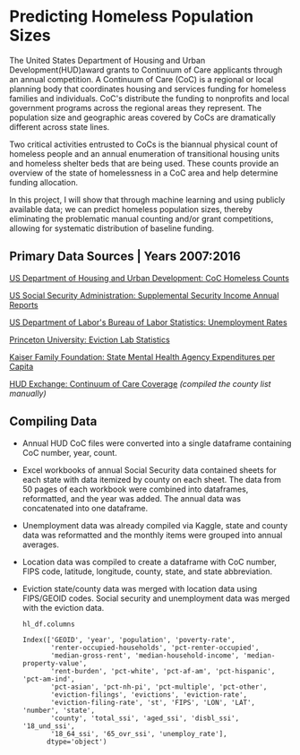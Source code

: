 # Predicting Homeless Population Sizes 

The United States Department of Housing and Urban Development(HUD)award grants to Continuum of Care applicants through an annual competition. A Continuum of Care (CoC) is a regional or local planning body that coordinates housing and services funding for homeless families and individuals. CoC's distribute the funding to nonprofits and local government programs across the regional areas they represent. The population size and geographic areas covered by CoCs are dramatically different across state lines. 

Two critical activities entrusted to CoCs is the biannual physical count of homeless people and an annual enumeration of transitional housing units and homeless shelter beds that are being used. These counts provide an overview of the state of homelessness in a CoC area and help determine funding allocation. 

In this project, I will show that through machine learning and using publicly available data; we can predict homeless population sizes, thereby eliminating the problematic manual counting and/or grant competitions, allowing for systematic distribution of baseline funding. 

## Primary Data Sources | Years 2007:2016

[US Department of Housing and Urban Development: CoC Homeless Counts](https://www.hudexchange.info/resource/3031/pit-and-hic-data-since-2007/)

[US Social Security Administration: Supplemental Security Income Annual Reports](https://www.ssa.gov/policy/docs/statcomps/ssi_sc/2016/index.html) 

[US Department of Labor's Bureau of Labor Statistics: Unemployment Rates](https://www.kaggle.com/jayrav13/unemployment-by-county-us/data)

[Princeton University: Eviction Lab Statistics](https://data-downloads.evictionlab.org/)

[Kaiser Family Foundation: State Mental Health Agency Expenditures per Capita](https://www.kff.org/other/state-indicator/smha-expenditures-per-capita/?currentTimeframe=0&sortModel=%7B%22colId%22:%22Location%22,%22sort%22:%22asc%22%7D)


[HUD Exchange: Continuum of Care Coverage](https://www.hudexchange.info/resource/4981/fy-2016-continuums-of-care-names-and-numbers/)
*(compiled the county list manually)*

## Compiling Data

- Annual HUD CoC files were converted into a single dataframe containing CoC number, year, count. 

- Excel workbooks of annual Social Security data contained sheets for each state with data itemized by county on each sheet. The data from 50 pages of each workbook were combined into dataframes, reformatted, and the year was added. The annual data was concatenated into one dataframe. 

- Unemployment data was already compiled via Kaggle, state and county data was reformatted and the monthly items were grouped into annual averages. 

- Location data was compiled to create a dataframe with CoC number, FIPS code, latitude, longitude, county, state, and state abbreviation.

- Eviction state/county data was merged with location data using FIPS/GEOID codes. Social security and unemployment data was merged with the eviction data.  

      hl_df.columns
      
      Index(['GEOID', 'year', 'population', 'poverty-rate',
             'renter-occupied-households', 'pct-renter-occupied',
             'median-gross-rent', 'median-household-income', 'median-property-value',
             'rent-burden', 'pct-white', 'pct-af-am', 'pct-hispanic', 'pct-am-ind',
             'pct-asian', 'pct-nh-pi', 'pct-multiple', 'pct-other',
             'eviction-filings', 'evictions', 'eviction-rate',
             'eviction-filing-rate', 'st', 'FIPS', 'LON', 'LAT', 'number', 'state',
             'county', 'total_ssi', 'aged_ssi', 'disbl_ssi', '18_und_ssi',
             '18_64_ssi', '65_ovr_ssi', 'unemploy_rate'],
            dtype='object')
 
 
